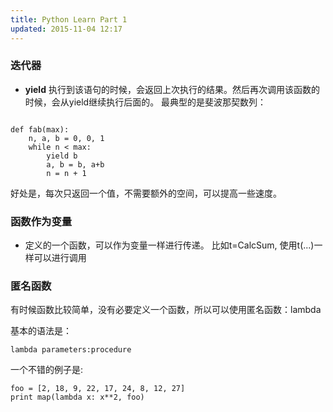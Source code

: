 ```yaml
---
title: Python Learn Part 1
updated: 2015-11-04 12:17
---
```


### 迭代器

+  **yield**
执行到该语句的时候，会返回上次执行的结果。然后再次调用该函数的时候，会从yield继续执行后面的。
最典型的是斐波那契数列：

```

def fab(max):
	n, a, b = 0, 0, 1
	while n < max:
		yield b
		a, b = b, a+b
		n = n + 1

```

好处是，每次只返回一个值，不需要额外的空间，可以提高一些速度。



### 函数作为变量

+ 定义的一个函数，可以作为变量一样进行传递。 比如t=CalcSum, 使用t(...)一样可以进行调用


### 匿名函数
有时候函数比较简单，没有必要定义一个函数，所以可以使用匿名函数：lambda

基本的语法是：

```
lambda parameters:procedure

```

一个不错的例子是:

```
foo = [2, 18, 9, 22, 17, 24, 8, 12, 27]
print map(lambda x: x**2, foo)

```

